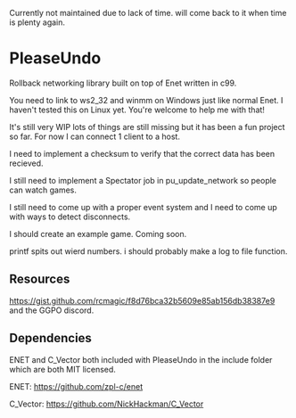 Currently not maintained due to lack of time. will come back to it when time is plenty again.
# PleaseUndo

Rollback networking library built on top of Enet written in c99.

You need to link to ws2_32 and winmm on Windows just like normal Enet.
I haven't tested this on Linux yet. You're welcome to help me with that!

It's still very WIP lots of things are still missing but it has been a fun project so far.
For now I can connect 1 client to a host.

I need to implement a checksum to verify that the correct data has been recieved.

I still need to implement a Spectator job in pu_update_network so people can watch games.

I still need to come up with a proper event system and I need to come up with ways to detect disconnects.

I should create an example game. Coming soon.

printf spits out wierd numbers. i should probably make a log to file function.

## Resources

https://gist.github.com/rcmagic/f8d76bca32b5609e85ab156db38387e9 and the GGPO discord.

## Dependencies

ENET and C_Vector both included with PleaseUndo in the include folder which are both MIT licensed.

ENET: https://github.com/zpl-c/enet

C_Vector: https://github.com/NickHackman/C_Vector

